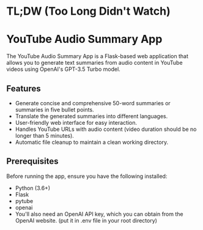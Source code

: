 # TL;DW (Too Long Didn't Watch)

# YouTube Audio Summary App

The YouTube Audio Summary App is a Flask-based web application that allows you to generate text summaries from audio content in YouTube videos using OpenAI's GPT-3.5 Turbo model.

## Features

- Generate concise and comprehensive 50-word summaries or summaries in five bullet points.
- Translate the generated summaries into different languages.
- User-friendly web interface for easy interaction.
- Handles YouTube URLs with audio content (video duration should be no longer than 5 minutes).
- Automatic file cleanup to maintain a clean working directory.

## Prerequisites

Before running the app, ensure you have the following installed:

- Python (3.6+)
- Flask
- pytube
- openai
- You'll also need an OpenAI API key, which you can obtain from the OpenAI website. (put it in .env file in your root directory)


